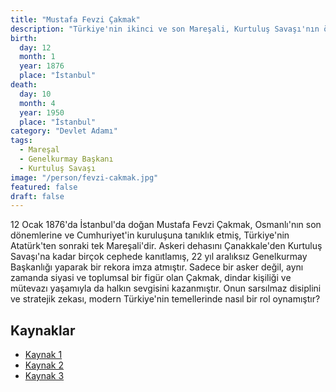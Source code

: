 ```yaml
---
title: "Mustafa Fevzi Çakmak"
description: "Türkiye'nin ikinci ve son Mareşali, Kurtuluş Savaşı'nın önde gelen komutanlarından ve Genelkurmay Başkanı."
birth:
  day: 12
  month: 1
  year: 1876
  place: "İstanbul"
death:
  day: 10
  month: 4
  year: 1950
  place: "İstanbul"
category: "Devlet Adamı"
tags:
  - Mareşal
  - Genelkurmay Başkanı
  - Kurtuluş Savaşı
image: "/person/fevzi-cakmak.jpg"
featured: false
draft: false
---
```


12 Ocak 1876'da İstanbul'da doğan Mustafa Fevzi Çakmak, Osmanlı'nın son dönemlerine ve Cumhuriyet'in kuruluşuna tanıklık etmiş, Türkiye'nin Atatürk'ten sonraki tek Mareşali'dir. Askeri dehasını Çanakkale'den Kurtuluş Savaşı'na kadar birçok cephede kanıtlamış, 22 yıl aralıksız Genelkurmay Başkanlığı yaparak bir rekora imza atmıştır. Sadece bir asker değil, aynı zamanda siyasi ve toplumsal bir figür olan Çakmak, dindar kişiliği ve mütevazı yaşamıyla da halkın sevgisini kazanmıştır. Onun sarsılmaz disiplini ve stratejik zekası, modern Türkiye'nin temellerinde nasıl bir rol oynamıştır?

## Kaynaklar

- [Kaynak 1](https://tr.wikipedia.org/wiki/Fevzi_%C3%87akmak)
- [Kaynak 2](https://www.beykoz.bel.tr/sayfa/maresal-fevzi-cakmak)
- [Kaynak 3](https://www.eyupsultan.bel.tr/tr/main/pages/fevzi-cakmak/1026)